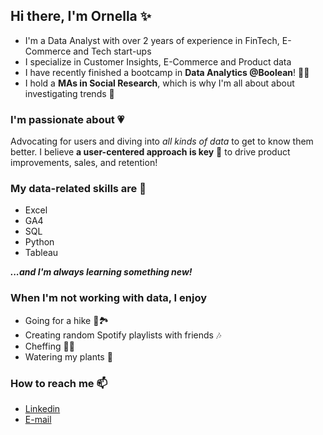 ## Hi there, I'm Ornella ✨

- I'm a Data Analyst with over 2 years of experience in FinTech, E-Commerce and Tech start-ups
- I specialize in Customer Insights, E-Commerce and Product data
- I have recently finished a bootcamp in **Data Analytics @Boolean**! 👨‍💻
- I hold a **MAs in Social Research**, which is why I'm all about about investigating trends 🔎


### I'm passionate about 💗
Advocating for users and diving into *all kinds of data* to get to know them better. 
I believe **a user-centered approach is key** :key: to drive product improvements, sales, and retention!


### My data-related skills are 🔭
- Excel
- GA4
- SQL
- Python
- Tableau
  
***...and I'm always learning something new!***


### When I'm not working with data, I enjoy 
- Going for a hike 🥾🏞️
- Creating random Spotify playlists with friends :notes:
- Cheffing 👩‍🍳
- Watering my plants 🌱


### How to reach me 📫
- [Linkedin](https://www.linkedin.com/in/ornellamariestella/) 
- [E-mail](mailto:ornellamariestella@gmail.com) 
